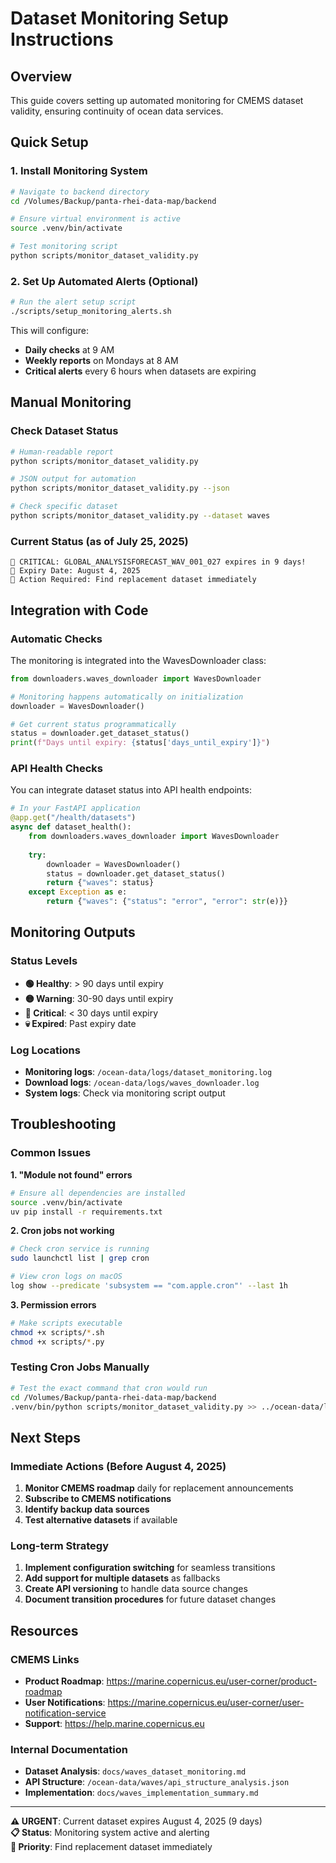 # Dataset Monitoring Setup Instructions

## Overview
This guide covers setting up automated monitoring for CMEMS dataset validity, ensuring continuity of ocean data services.

## Quick Setup

### 1. Install Monitoring System
```bash
# Navigate to backend directory
cd /Volumes/Backup/panta-rhei-data-map/backend

# Ensure virtual environment is active
source .venv/bin/activate

# Test monitoring script
python scripts/monitor_dataset_validity.py
```

### 2. Set Up Automated Alerts (Optional)
```bash
# Run the alert setup script
./scripts/setup_monitoring_alerts.sh
```

This will configure:
- **Daily checks** at 9 AM
- **Weekly reports** on Mondays at 8 AM  
- **Critical alerts** every 6 hours when datasets are expiring

## Manual Monitoring

### Check Dataset Status
```bash
# Human-readable report
python scripts/monitor_dataset_validity.py

# JSON output for automation
python scripts/monitor_dataset_validity.py --json

# Check specific dataset
python scripts/monitor_dataset_validity.py --dataset waves
```

### Current Status (as of July 25, 2025)
```
🚨 CRITICAL: GLOBAL_ANALYSISFORECAST_WAV_001_027 expires in 9 days!
📅 Expiry Date: August 4, 2025
🎯 Action Required: Find replacement dataset immediately
```

## Integration with Code

### Automatic Checks
The monitoring is integrated into the WavesDownloader class:
```python
from downloaders.waves_downloader import WavesDownloader

# Monitoring happens automatically on initialization
downloader = WavesDownloader()

# Get current status programmatically
status = downloader.get_dataset_status()
print(f"Days until expiry: {status['days_until_expiry']}")
```

### API Health Checks
You can integrate dataset status into API health endpoints:
```python
# In your FastAPI application
@app.get("/health/datasets")
async def dataset_health():
    from downloaders.waves_downloader import WavesDownloader
    
    try:
        downloader = WavesDownloader()
        status = downloader.get_dataset_status()
        return {"waves": status}
    except Exception as e:
        return {"waves": {"status": "error", "error": str(e)}}
```

## Monitoring Outputs

### Status Levels
- **🟢 Healthy**: > 90 days until expiry
- **🟡 Warning**: 30-90 days until expiry  
- **🔴 Critical**: < 30 days until expiry
- **💀 Expired**: Past expiry date

### Log Locations
- **Monitoring logs**: `/ocean-data/logs/dataset_monitoring.log`
- **Download logs**: `/ocean-data/logs/waves_downloader.log`
- **System logs**: Check via monitoring script output

## Troubleshooting

### Common Issues

**1. "Module not found" errors**
```bash
# Ensure all dependencies are installed
source .venv/bin/activate
uv pip install -r requirements.txt
```

**2. Cron jobs not working**
```bash
# Check cron service is running
sudo launchctl list | grep cron

# View cron logs on macOS
log show --predicate 'subsystem == "com.apple.cron"' --last 1h
```

**3. Permission errors**
```bash
# Make scripts executable
chmod +x scripts/*.sh
chmod +x scripts/*.py
```

### Testing Cron Jobs Manually
```bash
# Test the exact command that cron would run
cd /Volumes/Backup/panta-rhei-data-map/backend
.venv/bin/python scripts/monitor_dataset_validity.py >> ../ocean-data/logs/dataset_monitoring.log 2>&1
```

## Next Steps

### Immediate Actions (Before August 4, 2025)
1. **Monitor CMEMS roadmap** daily for replacement announcements
2. **Subscribe to CMEMS notifications** 
3. **Identify backup data sources**
4. **Test alternative datasets** if available

### Long-term Strategy
1. **Implement configuration switching** for seamless transitions
2. **Add support for multiple datasets** as fallbacks
3. **Create API versioning** to handle data source changes
4. **Document transition procedures** for future dataset changes

## Resources

### CMEMS Links
- **Product Roadmap**: https://marine.copernicus.eu/user-corner/product-roadmap
- **User Notifications**: https://marine.copernicus.eu/user-corner/user-notification-service
- **Support**: https://help.marine.copernicus.eu

### Internal Documentation
- **Dataset Analysis**: `docs/waves_dataset_monitoring.md`
- **API Structure**: `/ocean-data/waves/api_structure_analysis.json`
- **Implementation**: `docs/waves_implementation_summary.md`

---

**⚠️ URGENT**: Current dataset expires August 4, 2025 (9 days)  
**📋 Status**: Monitoring system active and alerting  
**🎯 Priority**: Find replacement dataset immediately